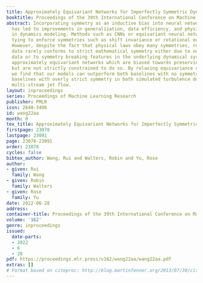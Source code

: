 ```yaml
---
title: Approximately Equivariant Networks for Imperfectly Symmetric Dynamics
booktitle: Proceedings of the 39th International Conference on Machine Learning
abstract: Incorporating symmetry as an inductive bias into neural network architecture
  has led to improvements in generalization, data efficiency, and physical consistency
  in dynamics modeling. Methods such as CNNs or equivariant neural networks use weight
  tying to enforce symmetries such as shift invariance or rotational equivariance.
  However, despite the fact that physical laws obey many symmetries, real-world dynamical
  data rarely conforms to strict mathematical symmetry either due to noisy or incomplete
  data or to symmetry breaking features in the underlying dynamical system. We explore
  approximately equivariant networks which are biased towards preserving symmetry
  but are not strictly constrained to do so. By relaxing equivariance constraints,
  we find that our models can outperform both baselines with no symmetry bias and
  baselines with overly strict symmetry in both simulated turbulence domains and real-world
  multi-stream jet flow.
layout: inproceedings
series: Proceedings of Machine Learning Research
publisher: PMLR
issn: 2640-3498
id: wang22aa
month: 0
tex_title: Approximately Equivariant Networks for Imperfectly Symmetric Dynamics
firstpage: 23078
lastpage: 23091
page: 23078-23091
order: 23078
cycles: false
bibtex_author: Wang, Rui and Walters, Robin and Yu, Rose
author:
- given: Rui
  family: Wang
- given: Robin
  family: Walters
- given: Rose
  family: Yu
date: 2022-06-28
address:
container-title: Proceedings of the 39th International Conference on Machine Learning
volume: '162'
genre: inproceedings
issued:
  date-parts:
  - 2022
  - 6
  - 28
pdf: https://proceedings.mlr.press/v162/wang22aa/wang22aa.pdf
extras: []
# Format based on citeproc: http://blog.martinfenner.org/2013/07/30/citeproc-yaml-for-bibliographies/
---
```


